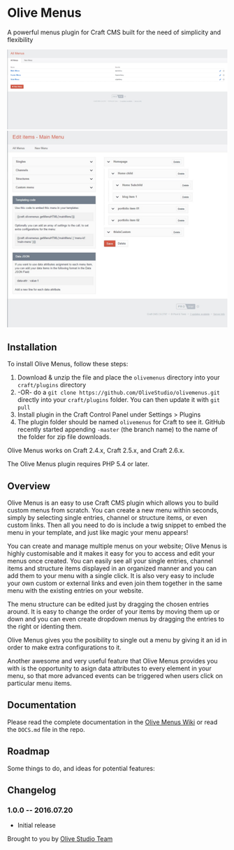 # Olive Menus
A powerful menus plugin for Craft CMS built for the need of simplicity and flexibility

![Screenshot](resources/screenshots/olivemenus01.jpg)
![Screenshot](resources/screenshots/olivemenus02.jpg)

## Installation

To install Olive Menus, follow these steps:

1. Download & unzip the file and place the `olivemenus` directory into your `craft/plugins` directory
2.  -OR- do a `git clone https://github.com/OliveStudio/olivemenus.git` directly into your `craft/plugins` folder.  You can then update it with `git pull`
4. Install plugin in the Craft Control Panel under Settings > Plugins
5. The plugin folder should be named `olivemenus` for Craft to see it.  GitHub recently started appending `-master` (the branch name) to the name of the folder for zip file downloads.

Olive Menus works on Craft 2.4.x, Craft 2.5.x, and Craft 2.6.x.


The Olive Menus plugin requires PHP 5.4 or later.

## Overview

Olive Menus is an easy to use Craft CMS plugin which allows you to build custom menus from scratch. You can create a new menu within seconds, simply by selecting single entries, channel or structure items, or even custom links. Then all you need to do is include a twig snippet to embed the menu in your template, and just like magic your menu appears!

You can create and manage multiple menus on your website; Olive Menus is highly customisable and it makes it easy for you to access and edit your menus once created. You can easily see all your single entries, channel items and structure items displayed in an organized manner and you can add them to your menu with a single click. It is also very easy to include your own custom or external links and even join them together in the same menu with the existing entries on your website.

The menu structure can be edited just by dragging the chosen entries around. It is easy to change the order of your items by moving them up or down and you can even create dropdown menus by dragging the entries to the right or identing them. 

Olive Menus gives you the posibility to single out a menu by giving it an id in order to make extra configurations to it. 

Another awesome and very useful feature that Olive Menus provides you with is the opportunity to asign data attributes to every element in your menu, so that more advanced events can be triggered when users click on particular menu items.

## Documentation

Please read the complete documentation in the [Olive Menus Wiki](https://github.com/OliveStudio/olivemenus/wiki) or read the `DOCS.md` file in the repo.

## Roadmap

Some things to do, and ideas for potential features:

## Changelog

### 1.0.0 -- 2016.07.20

* Initial release

Brought to you by [Olive Studio Team](http://www.olivestudio.net)


